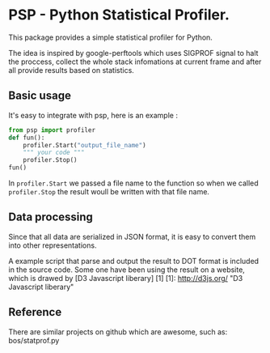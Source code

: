 PSP - Python Statistical Profiler.
===

This package provides a simple statistical profiler for Python.

The idea is inspired by google-perftools which uses SIGPROF signal to halt the proccess, collect the whole stack infomations at current frame and after all provide results based on statistics.

Basic usage
---------------
It's easy to integrate with psp, here is an example :
```python
from psp import profiler
def fun():
    profiler.Start("output_file_name")
    """ your code """
    profiler.Stop()
fun()
```

In ``profiler.Start`` we passed a file name to the function so when we called ``profiler.Stop`` the result woull be written with that file name. 

Data processing
------------------

Since that all data are serialized in JSON format, it is easy to convert them into other representations. 
 
A example script that parse and output the result to DOT format is included in the source code. Some one have been using the result on a website, which is drawed by [D3 Javascript liberary] [1] 
[1]: http://d3js.org/ "D3 Javascript liberary"

Reference
------------------
There are similar projects on github which are awesome, such as: bos/statprof.py

